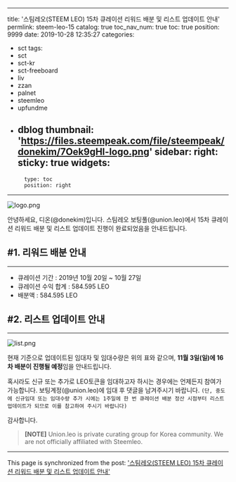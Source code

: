 
---
title: '스팀레오(STEEM LEO) 15차 큐레이션 리워드 배분 및 리스트 업데이트 안내'
permlink: steem-leo-15
catalog: true
toc_nav_num: true
toc: true
position: 9999
date: 2019-10-28 12:35:27
categories:
- sct
tags:
- sct
- sct-kr
- sct-freeboard
- liv
- zzan
- palnet
- steemleo
- upfundme
- dblog
thumbnail: 'https://files.steempeak.com/file/steempeak/donekim/7Oek9gHl-logo.png'
sidebar:
    right:
        sticky: true
widgets:
    -
        type: toc
        position: right
---


![logo.png](https://files.steempeak.com/file/steempeak/donekim/7Oek9gHl-logo.png)

안녕하세요, 디온(@donekim)입니다. 스팀레오 보팅풀(@union.leo)에서 15차 큐레이션 리워드 배분 및 리스트 업데이트 진행이 완료되었음을 안내드립니다.

## #1. 리워드 배분 안내
---

- 큐레이션 기간 : 2019년 10월 20일 ~ 10월 27일
- 큐레이션 수익 합계 : 584.595 LEO
- 배분액 : 584.595 LEO

## #2. 리스트 업데이트 안내
---

![list.png](https://cdn.steemitimages.com/DQmRx42msuL71kgYkjziJZtdLYdFcKZ5E29Ph6AqENk4CpZ/list.png)


현재 기준으로 업데이트된 임대자 및 임대수량은 위의 표와 같으며, **11월 3일(일)에 16차 배분이 진행될 예정**임을 안내드립니다. 


혹시라도 신규 또는 추가로 LEO토큰을 임대하고자 하시는 경우에는 언제든지 참여가 가능합니다. 보팅계정(@union.leo)에 임대 후 댓글을 남겨주시기 바랍니다. `(단, 중도에 신규임대 또는 임대수량 추가 시에는 1주일에 한 번 큐레이션 배분 정산 시점부터 리스트 업데이트가 되므로 이를 참고하여 주시기 바랍니다)`

감사합니다.

> **[NOTE]** Union.leo is private curating group for Korea community. We are not officially affiliated with Steemleo.

- - -

This page is synchronized from the post: ['스팀레오(STEEM LEO) 15차 큐레이션 리워드 배분 및 리스트 업데이트 안내'](https://steemit.com/@donekim/steem-leo-15)
